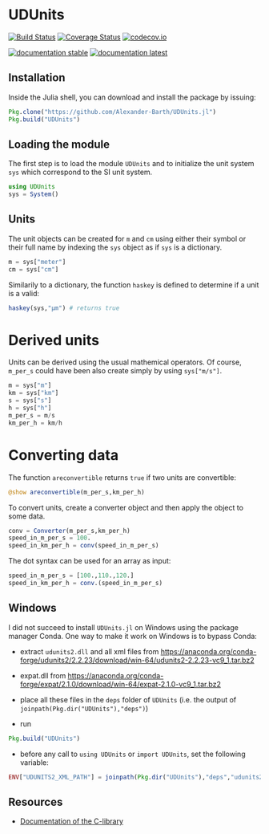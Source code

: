 # UDUnits

[![Build Status](https://travis-ci.org/Alexander-Barth/UDUnits.jl.svg?branch=master)](https://travis-ci.org/Alexander-Barth/UDUnits.jl)
[![Coverage Status](https://coveralls.io/repos/Alexander-Barth/UDUnits.jl/badge.svg?branch=master&service=github)](https://coveralls.io/github/Alexander-Barth/UDUnits.jl?branch=master)
[![codecov.io](http://codecov.io/github/Alexander-Barth/UDUnits.jl/coverage.svg?branch=master)](http://codecov.io/github/Alexander-Barth/UDUnits.jl?branch=master)

<!-- udunits is currently not available for Windows in conda -->

<!--
[![Build Status Windows](https://ci.appveyor.com/api/projects/status/github/Alexander-Barth/UDUnits.jl?branch=master&svg=true)](https://ci.appveyor.com/project/Alexander-Barth/udunits-jl)
-->

[![documentation stable](https://img.shields.io/badge/docs-stable-blue.svg)](https://alexander-barth.github.io/UDUnits.jl/stable/)
[![documentation latest](https://img.shields.io/badge/docs-latest-blue.svg)](https://alexander-barth.github.io/UDUnits.jl/latest/)


## Installation

Inside the Julia shell, you can download and install the package by issuing:

```julia
Pkg.clone("https://github.com/Alexander-Barth/UDUnits.jl")
Pkg.build("UDUnits")
```

## Loading the module

The first step is to load the module `UDUnits` and to initialize the unit system `sys` which correspond to the SI unit system.

```julia
using UDUnits
sys = System()
```

## Units

The unit objects can be created for `m` and `cm` using either their symbol or their full name by indexing the `sys` object as if `sys` is a dictionary.

```julia
m = sys["meter"]
cm = sys["cm"]
```

Similarily to a dictionary, the function `haskey` is defined to determine if a unit is a valid:

```julia
haskey(sys,"μm") # returns true
```

# Derived units

Units can be derived using the usual mathemical operators. Of course, `m_per_s` could have been also create simply by using `sys["m/s"]`.


```julia
m = sys["m"]
km = sys["km"]
s = sys["s"]
h = sys["h"]
m_per_s = m/s
km_per_h = km/h
```

# Converting data

The function `areconvertible` returns `true` if two units are convertible:

```julia
@show areconvertible(m_per_s,km_per_h)
```

To convert units, create a converter object and then apply the object to some data.

```julia
conv = Converter(m_per_s,km_per_h)
speed_in_m_per_s = 100.
speed_in_km_per_h = conv(speed_in_m_per_s)
```

The dot syntax can be used for an array as input:

```julia
speed_in_m_per_s = [100.,110.,120.]
speed_in_km_per_h = conv.(speed_in_m_per_s)
```

## Windows

I did not succeed to install `UDUnits.jl` on Windows using the package manager Conda.
One way to make it work on Windows is to bypass Conda:

* extract `udunits2.dll` and all xml files from https://anaconda.org/conda-forge/udunits2/2.2.23/download/win-64/udunits2-2.2.23-vc9_1.tar.bz2
* expat.dll from https://anaconda.org/conda-forge/expat/2.1.0/download/win-64/expat-2.1.0-vc9_1.tar.bz2
* place all these files in the `deps` folder of `UDUnits` (i.e. the output of `joinpath(Pkg.dir("UDUnits"),"deps")`)

* run

```julia
Pkg.build("UDUnits")
```

* before any call to `using UDUnits` or `import UDUnits`, set the following variable:

```julia
ENV["UDUNITS2_XML_PATH"] = joinpath(Pkg.dir("UDUnits"),"deps","udunits2.xml")
```




## Resources

* [Documentation of the C-library](http://www.unidata.ucar.edu/software/udunits/udunits-2.2.25/doc/udunits/udunits2lib.html#UDUNITS-Library)
